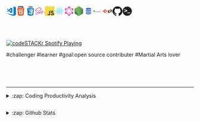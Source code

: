 ### 
<img align="left" alt="Visual Studio Code" width="26px" src="https://raw.githubusercontent.com/github/explore/80688e429a7d4ef2fca1e82350fe8e3517d3494d/topics/visual-studio-code/visual-studio-code.png" />
<img align="left" alt="HTML5" width="26px" src="https://raw.githubusercontent.com/github/explore/80688e429a7d4ef2fca1e82350fe8e3517d3494d/topics/html/html.png" />
<img align="left" alt="CSS3" width="26px" src="https://raw.githubusercontent.com/github/explore/80688e429a7d4ef2fca1e82350fe8e3517d3494d/topics/css/css.png" />
<img align="left" alt="Sass" width="26px" src="https://raw.githubusercontent.com/github/explore/80688e429a7d4ef2fca1e82350fe8e3517d3494d/topics/sass/sass.png" />
<img align="left" alt="JavaScript" width="26px" src="https://raw.githubusercontent.com/github/explore/80688e429a7d4ef2fca1e82350fe8e3517d3494d/topics/javascript/javascript.png" />
<img align="left" alt="React" width="26px" src="https://raw.githubusercontent.com/github/explore/80688e429a7d4ef2fca1e82350fe8e3517d3494d/topics/react/react.png" />
<img align="left" alt="GraphQL" width="26px" src="https://raw.githubusercontent.com/github/explore/80688e429a7d4ef2fca1e82350fe8e3517d3494d/topics/graphql/graphql.png" />
<img align="left" alt="Node.js" width="26px" src="https://raw.githubusercontent.com/github/explore/80688e429a7d4ef2fca1e82350fe8e3517d3494d/topics/nodejs/nodejs.png" />
<img align="left" alt="SQL" width="26px" src="https://raw.githubusercontent.com/github/explore/80688e429a7d4ef2fca1e82350fe8e3517d3494d/topics/sql/sql.png" />
<img align="left" alt="MongoDB" width="26px" src="https://raw.githubusercontent.com/github/explore/80688e429a7d4ef2fca1e82350fe8e3517d3494d/topics/mongodb/mongodb.png" />
<img align="left" alt="Git" width="26px" src="https://raw.githubusercontent.com/github/explore/80688e429a7d4ef2fca1e82350fe8e3517d3494d/topics/git/git.png" />
<img align="left" alt="GitHub" width="26px" src="https://raw.githubusercontent.com/github/explore/78df643247d429f6cc873026c0622819ad797942/topics/github/github.png" />
<img align="left" alt="Terminal" width="26px" src="https://raw.githubusercontent.com/github/explore/80688e429a7d4ef2fca1e82350fe8e3517d3494d/topics/terminal/terminal.png" />

<br />
<br />
<br />
<br />



### 

[<img src="https://now-playing-codestackr.vercel.app/api/spotify-playing" alt="codeSTACKr Spotify Playing" width="350" />](https://open.spotify.com/user/swyqyimdc12jajde4vpwd2x1b)

 #challenger #learner #goal:open source contributer #Martial Arts lover

<br />
<br />
<br />

---


<details>
 <summary>:zap: Coding Productivity Analysis</summary>
 
 <br />
 
<!--START_SECTION:waka-->
![Profile Views](http://img.shields.io/badge/Profile%20Views-24-blue)

**🐱 My Github Data** 

> 🏆 328 Contributions in the Year 2020
 > 
> 📦 73.6 kB Used in Github's Storage 
 > 
> 🚫 Not Opted to Hire
 > 
> 📜 61 Public Repositories
 > 
> 🔑 0 Private Repository 
 > 
**I'm an Early 🐤** 

```text
🌞 Morning    60 commits     █████░░░░░░░░░░░░░░░░░░░░   21.28% 
🌆 Daytime    109 commits    █████████░░░░░░░░░░░░░░░░   38.65% 
🌃 Evening    85 commits     ███████░░░░░░░░░░░░░░░░░░   30.14% 
🌙 Night      28 commits     ██░░░░░░░░░░░░░░░░░░░░░░░   9.93%

```
📅 **I'm Most Productive on Monday** 

```text
Monday       83 commits     ███████░░░░░░░░░░░░░░░░░░   29.43% 
Tuesday      54 commits     ████░░░░░░░░░░░░░░░░░░░░░   19.15% 
Wednesday    29 commits     ██░░░░░░░░░░░░░░░░░░░░░░░   10.28% 
Thursday     29 commits     ██░░░░░░░░░░░░░░░░░░░░░░░   10.28% 
Friday       43 commits     ███░░░░░░░░░░░░░░░░░░░░░░   15.25% 
Saturday     25 commits     ██░░░░░░░░░░░░░░░░░░░░░░░   8.87% 
Sunday       19 commits     █░░░░░░░░░░░░░░░░░░░░░░░░   6.74%

```


📊 **This Week I Spent My Time On** 

```text
⌚︎ Time Zone: Asia/Seoul

💬 Programming Languages: 
JavaScript               6 hrs 44 mins       ██████████░░░░░░░░░░░░░░░   41.59% 
JSX                      4 hrs 28 mins       ███████░░░░░░░░░░░░░░░░░░   27.61% 
TypeScript               1 hr 48 mins        ██░░░░░░░░░░░░░░░░░░░░░░░   11.15% 
JSON                     1 hr 43 mins        ██░░░░░░░░░░░░░░░░░░░░░░░   10.62% 
CSS                      27 mins             ░░░░░░░░░░░░░░░░░░░░░░░░░   2.85%

🔥 Editors: 
VS Code                  16 hrs 13 mins      █████████████████████████   100.0%

💻 Operating System: 
Windows                  16 hrs 13 mins      █████████████████████████   100.0%

```

**I Mostly Code in JavaScript** 

```text
JavaScript               33 repos            █████████████████░░░░░░░░   68.75% 
HTML                     9 repos             ████░░░░░░░░░░░░░░░░░░░░░   18.75% 
CSS                      4 repos             ██░░░░░░░░░░░░░░░░░░░░░░░   8.33% 
TypeScript               2 repos             █░░░░░░░░░░░░░░░░░░░░░░░░   4.17%

```


**Timeline**

![Chart not found](https://github.com/wow-woo/wow-woo/blob/master/charts/bar_graph.png) 


<!--END_SECTION:waka-->
![Profile Views](http://img.shields.io/badge/Profile%20Views-0-blue)
</details>


##

<details>
  <summary>:zap: Github Stats</summary>

  <img align="left" alt="wow-woo's Github Stats" src="https://github-readme-stats-delta-ten.vercel.app/api?username=wow-woo&show_icons=true&hide_border=true" />

</details>

[website]: https:// 
[instagram]: https://instagram.com/
[linkedin]: https://linkedin.com/in/
